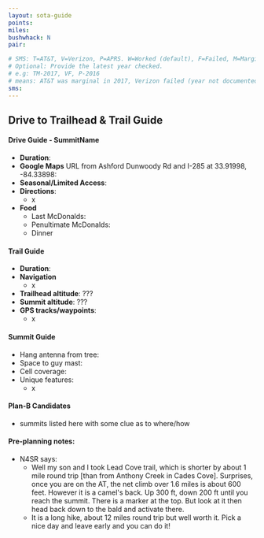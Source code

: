 ```yaml
---
layout: sota-guide
points: 
miles: 
bushwhack: N
pair: 

# SMS: T=AT&T, V=Verizon, P=APRS. W=Worked (default), F=Failed, M=Marginal (some failed).
# Optional: Provide the latest year checked.
# e.g: TM-2017, VF, P-2016
# means: AT&T was marginal in 2017, Verizon failed (year not documented), APRS worked in 2016.
sms: 
---
```

Drive to Trailhead & Trail Guide
--------------------------------------------------------
#### Drive Guide - SummitName

* **Duration**: 
* **Google Maps** URL from Ashford Dunwoody Rd and I-285 at 33.91998, -84.33898: 
* **Seasonal/Limited Access**:
* **Directions**:
    * x
* **Food**
    * Last McDonalds: 
    * Penultimate McDonalds: 
    * Dinner

#### Trail Guide

* **Duration**:
* **Navigation**
    * x
* **Trailhead altitude**: ???
* **Summit altitude**: ???
* **GPS tracks/waypoints**:
    * x

#### Summit Guide

* Hang antenna from tree:
* Space to guy mast:
* Cell coverage:
* Unique features:
    * x

#### Plan-B Candidates

* summits listed here with some clue as to where/how

#### Pre-planning notes:

* N4SR says: 
    * Well my son and I took Lead Cove trail, which is shorter by about 1 mile round trip [than from Anthony Creek in Cades Cove]. Surprises, once you are on the AT, the net climb over 1.6 miles is about 600 feet. However it is a camel's back. Up 300 ft, down 200 ft until you reach the summit. There is a marker at the top. But look at it then head back down to the bald and activate there.
    * It is a long hike, about 12 miles round trip but well worth it. Pick a nice day and leave early and you can do it!
